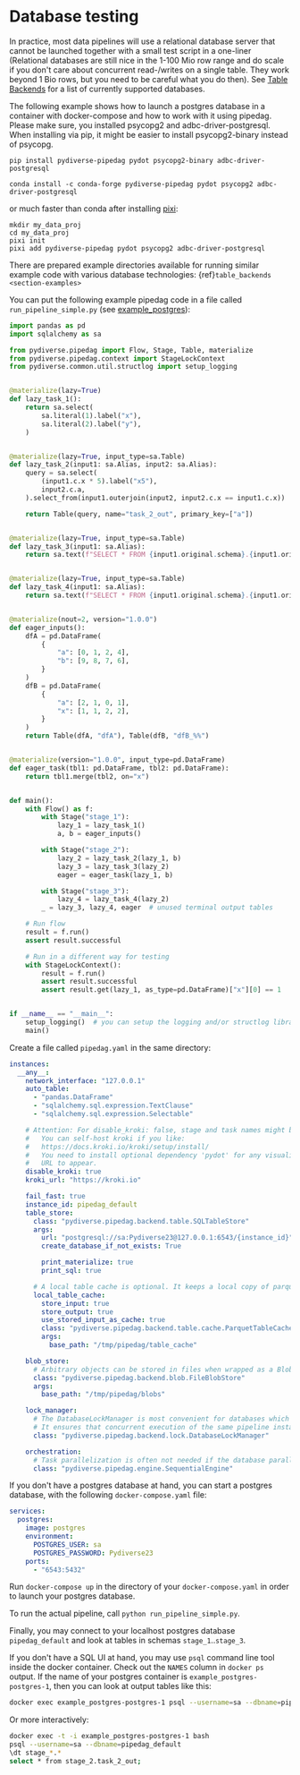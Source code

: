 # Database testing

In practice, most data pipelines will use a relational database server that cannot be launched together with a small test
script in a one-liner (Relational databases are still nice in the 1-100 Mio row range and do scale if you don't care
about concurrent read-/writes on a single table. They work beyond 1 Bio rows, but you need to be careful what you do then).
See [Table Backends](table_backends.md) for a list of currently supported databases.

The following example shows how to launch a postgres database in a container with docker-compose and how to work with it
using pipedag. Please make sure, you installed psycopg2 and adbc-driver-postgresql. When installing via pip, it might be
easier to install psycopg2-binary instead of psycopg.

```shell
pip install pydiverse-pipedag pydot psycopg2-binary adbc-driver-postgresql
```

```shell
conda install -c conda-forge pydiverse-pipedag pydot psycopg2 adbc-driver-postgresql
```

or much faster than conda after installing [pixi](https://pixi.sh/latest/installation/):
```shell
mkdir my_data_proj
cd my_data_proj
pixi init
pixi add pydiverse-pipedag pydot psycopg2 adbc-driver-postgresql
```

There are prepared example directories available for running similar example code with various database technologies:
{ref}`table_backends <section-examples>`

You can put the following example pipedag code in a file called `run_pipeline_simple.py`
(see [example_postgres](https://github.com/pydiverse/pydiverse.pipedag/tree/main/example_postgres)):

```python
import pandas as pd
import sqlalchemy as sa

from pydiverse.pipedag import Flow, Stage, Table, materialize
from pydiverse.pipedag.context import StageLockContext
from pydiverse.common.util.structlog import setup_logging


@materialize(lazy=True)
def lazy_task_1():
    return sa.select(
        sa.literal(1).label("x"),
        sa.literal(2).label("y"),
    )


@materialize(lazy=True, input_type=sa.Table)
def lazy_task_2(input1: sa.Alias, input2: sa.Alias):
    query = sa.select(
        (input1.c.x * 5).label("x5"),
        input2.c.a,
    ).select_from(input1.outerjoin(input2, input2.c.x == input1.c.x))

    return Table(query, name="task_2_out", primary_key=["a"])


@materialize(lazy=True, input_type=sa.Table)
def lazy_task_3(input1: sa.Alias):
    return sa.text(f"SELECT * FROM {input1.original.schema}.{input1.original.name}")


@materialize(lazy=True, input_type=sa.Table)
def lazy_task_4(input1: sa.Alias):
    return sa.text(f"SELECT * FROM {input1.original.schema}.{input1.original.name}")


@materialize(nout=2, version="1.0.0")
def eager_inputs():
    dfA = pd.DataFrame(
        {
            "a": [0, 1, 2, 4],
            "b": [9, 8, 7, 6],
        }
    )
    dfB = pd.DataFrame(
        {
            "a": [2, 1, 0, 1],
            "x": [1, 1, 2, 2],
        }
    )
    return Table(dfA, "dfA"), Table(dfB, "dfB_%%")


@materialize(version="1.0.0", input_type=pd.DataFrame)
def eager_task(tbl1: pd.DataFrame, tbl2: pd.DataFrame):
    return tbl1.merge(tbl2, on="x")


def main():
    with Flow() as f:
        with Stage("stage_1"):
            lazy_1 = lazy_task_1()
            a, b = eager_inputs()

        with Stage("stage_2"):
            lazy_2 = lazy_task_2(lazy_1, b)
            lazy_3 = lazy_task_3(lazy_2)
            eager = eager_task(lazy_1, b)

        with Stage("stage_3"):
            lazy_4 = lazy_task_4(lazy_2)
        _ = lazy_3, lazy_4, eager  # unused terminal output tables

    # Run flow
    result = f.run()
    assert result.successful

    # Run in a different way for testing
    with StageLockContext():
        result = f.run()
        assert result.successful
        assert result.get(lazy_1, as_type=pd.DataFrame)["x"][0] == 1


if __name__ == "__main__":
    setup_logging()  # you can setup the logging and/or structlog libraries as you wish
    main()
```

Create a file called `pipedag.yaml` in the same directory:

```yaml
instances:
  __any__:
    network_interface: "127.0.0.1"
    auto_table:
      - "pandas.DataFrame"
      - "sqlalchemy.sql.expression.TextClause"
      - "sqlalchemy.sql.expression.Selectable"

    # Attention: For disable_kroki: false, stage and task names might be sent to the kroki_url.
    #   You can self-host kroki if you like:
    #   https://docs.kroki.io/kroki/setup/install/
    #   You need to install optional dependency 'pydot' for any visualization
    #   URL to appear.
    disable_kroki: true
    kroki_url: "https://kroki.io"

    fail_fast: true
    instance_id: pipedag_default
    table_store:
      class: "pydiverse.pipedag.backend.table.SQLTableStore"
      args:
        url: "postgresql://sa:Pydiverse23@127.0.0.1:6543/{instance_id}"
        create_database_if_not_exists: True

        print_materialize: true
        print_sql: true

      # A local table cache is optional. It keeps a local copy of parquet files when working with dataframe input types.
      local_table_cache:
        store_input: true
        store_output: true
        use_stored_input_as_cache: true
        class: "pydiverse.pipedag.backend.table.cache.ParquetTableCache"
        args:
          base_path: "/tmp/pipedag/table_cache"

    blob_store:
      # Arbitrary objects can be stored in files when wrapped as a Blob. It uses pickle in the background.
      class: "pydiverse.pipedag.backend.blob.FileBlobStore"
      args:
        base_path: "/tmp/pipedag/blobs"

    lock_manager:
      # The DatabaseLockManager is most convenient for databases which are supported (postgres, mssql, ibm_db2).
      # It ensures that concurrent execution of the same pipeline instance are possible.
      class: "pydiverse.pipedag.backend.lock.DatabaseLockManager"

    orchestration:
      # Task parallelization is often not needed if the database parallelizes each query
      class: "pydiverse.pipedag.engine.SequentialEngine"
```

If you don't have a postgres database at hand, you can start a postgres database, with the following `docker-compose.yaml` file:

```yaml
services:
  postgres:
    image: postgres
    environment:
      POSTGRES_USER: sa
      POSTGRES_PASSWORD: Pydiverse23
    ports:
      - "6543:5432"
```

Run `docker-compose up` in the directory of your `docker-compose.yaml` in order to launch your postgres database.

To run the actual pipeline, call `python run_pipeline_simple.py`.

Finally, you may connect to your localhost postgres database `pipedag_default` and
look at tables in schemas `stage_1`..`stage_3`.

If you don't have a SQL UI at hand, you may use `psql` command line tool inside the docker container.
Check out the `NAMES` column in `docker ps` output. If the name of your postgres container is
`example_postgres-postgres-1`, then you can look at output tables like this:

```bash
docker exec example_postgres-postgres-1 psql --username=sa --dbname=pipedag_default -c 'select * from stage_1.dfa;'
```

Or more interactively:

```bash
docker exec -t -i example_postgres-postgres-1 bash
psql --username=sa --dbname=pipedag_default
\dt stage_*.*
select * from stage_2.task_2_out;
```
